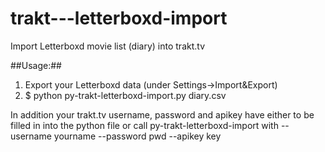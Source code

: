 trakt---letterboxd-import
=========================

Import Letterboxd movie list (diary) into trakt.tv

##Usage:##
1. Export your Letterboxd data (under Settings->Import&Export)
2. $ python py-trakt-letterboxd-import.py diary.csv

In addition your trakt.tv username, password and apikey have either to be filled in into the python file or call py-trakt-letterboxd-import with --username yourname --password pwd --apikey key


